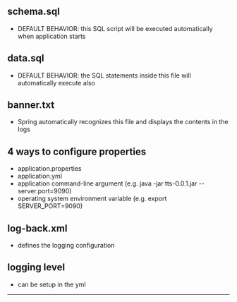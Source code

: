 ## schema.sql
- DEFAULT BEHAVIOR: this SQL script will be executed automatically when application starts

## data.sql
- DEFAULT BEHAVIOR: the SQL statements inside this file will automatically execute also

## banner.txt
- Spring automatically recognizes this file and displays the contents in the logs

## 4 ways to configure properties
- application.properties
- application.yml
- application command-line argument (e.g. java -jar tts-0.0.1.jar --server.port=9090) 
- operating system environment variable (e.g. export SERVER_PORT=9090)

## log-back.xml
- defines the logging configuration

## logging level
- can be setup in the yml
***